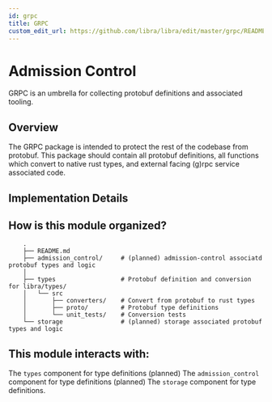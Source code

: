 ```yaml
---
id: grpc
title: GRPC
custom_edit_url: https://github.com/libra/libra/edit/master/grpc/README.md
---
```

# Admission Control

GRPC is an umbrella for collecting protobuf definitions and associated tooling.

## Overview
The GRPC package is intended to protect the rest of the codebase from protobuf.  This package should contain all
protobuf definitions, all functions which convert to native rust types, and external facing (g)rpc service associated
code.

## Implementation Details

## How is this module organized?
```
    .
    ├── README.md
    ├── admission_control/     # (planned) admission-control associatd protobuf types and logic
    │
    ├── types                  # Protobuf definition and conversion for libra/types/
    │   └── src
    │       ├── converters/    # Convert from protobuf to rust types
    │       ├── proto/         # Protobuf type definitions
    │       └── unit_tests/    # Conversion tests
    └── storage                # (planned) storage associated protobuf types and logic
```

## This module interacts with:
The `types` component for type definitions
(planned) The `admission_control` component for type definitions
(planned) The `storage` component for type definitions.
